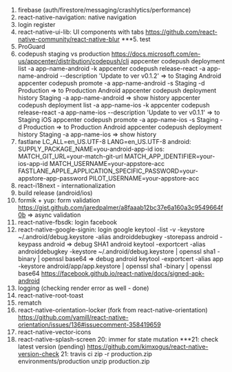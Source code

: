 1. firebase (auth/firestore/messaging/crashlytics/performance)
2. react-native-navigation: native navigation 
3. login register 
4. react-native-ui-lib: UI components with tabs 
    https://github.com/react-native-community/react-native-blur
***5. test
6. ProGuard 
7. codepush staging vs production
    https://docs.microsoft.com/en-us/appcenter/distribution/codepush/cli
    appcenter codepush deployment list -a app-name-android -k
    appcenter codepush release-react -a app-name-android --description 'Update to ver v0.1.2' => to Staging Android
    appcenter codepush promote -a app-name-android -s Staging -d Production => to Production Android
    appcenter codepush deployment history Staging -a app-name-android => show history 
    appcenter codepush deployment list -a app-name-ios -k
    appcenter codepush release-react -a app-name-ios --description 'Update to ver v0.1.1' => to Staging iOS
    appcenter codepush promote -a app-name-ios -s Staging -d Production => to Production Android
    appcenter codepush deployment history Staging -a app-name-ios => show history 
8. fastlane 
    LC_ALL=en_US.UTF-8
    LANG=en_US.UTF-8
    android:
    SUPPLY_PACKAGE_NAME=you-android-app-id
    ios:
    MATCH_GIT_URL=your-match-git-url
    MATCH_APP_IDENTIFIER=your-ios-app-id
    MATCH_USERNAME=your-appstore-acc
    FASTLANE_APPLE_APPLICATION_SPECIFIC_PASSWORD=your-appstore-app-password
    PILOT_USERNAME=your-appstore-acc
9. react-i18next - internationalization 
10. build release (android/ios) 
11. formik + yup: form validation 
    https://gist.github.com/jaredpalmer/a8faaab12bc37e6a160a3c9549664f0b => async validation
12. react-native-fbsdk: login facebook 
13. react-native-google-signin: login google 
    keytool -list -v -keystore ~/.android/debug.keystore -alias androiddebugkey -storepass android -keypass android => debug SHA1 android
    keytool -exportcert -alias androiddebugkey -keystore ~/.android/debug.keystore | openssl sha1 -binary | openssl base64 => debug android
    keytool -exportcert -alias app -keystore android/app/app.keystore | openssl sha1 -binary | openssl base64
    https://facebook.github.io/react-native/docs/signed-apk-android
14. logging  (checking render error as well - done)
15. react-native-root-toast 
16. rematch 
17. react-native-orientation-locker (fork from react-native-orientation) 
    https://github.com/yamill/react-native-orientation/issues/136#issuecomment-358419659
18. react-native-vector-icons 
19. react-native-splash-screen 
20: immer for state mutation 
***21: check latest version (pending)
    https://github.com/kimxogus/react-native-version-check
21: travis ci
    zip -r production.zip environments/production
    unzip production.zip